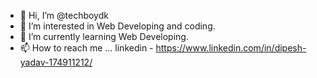 - 👋 Hi, I’m @techboydk
- 👀 I’m interested in Web Developing and coding.
- 🌱 I’m currently learning Web Developing.
- 📫 How to reach me ...
linkedin - https://www.linkedin.com/in/dipesh-yadav-174911212/

